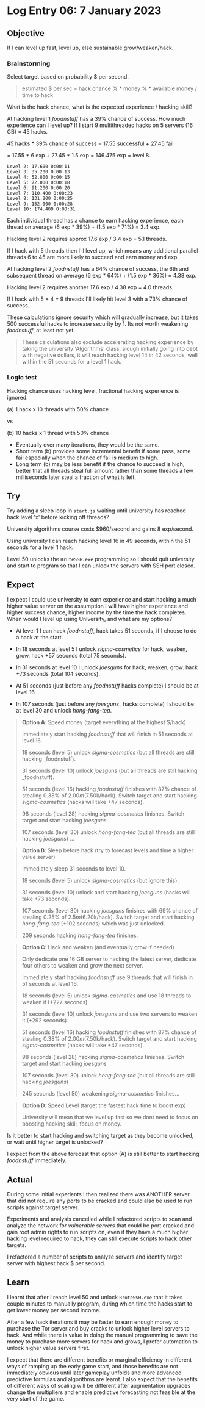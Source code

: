 # Log Entry 06: 7 January 2023

## Objective

If I can level up fast, level up, else sustainable grow/weaken/hack.

### Brainstorming

Select target based on probability $ per second.

> estimated $ per sec = hack chance % * money % * available money / time to hack

What is the hack chance, what is the expected experience / hacking skill?

At hacking level 1 _foodnstuff_ has a 39% chance of success. How much experience can I level up? If I start 9 multithreaded hacks on 5 servers (16 GB) = 45 hacks.

45 hacks * 39% chance of success = 17.55 successful + 27.45 fail

= 17.55 * 6 exp + 27.45 * 1.5 exp = 146.475 exp = level 8.

    Level 2: 17.600 0:00:11
    Level 3: 35.200 0:00:13
    Level 4: 52.800 0:00:15
    Level 5: 72.000 0:00:18
    Level 6: 91.200 0:00:20
    Level 7: 110.400 0:00:23
    Level 8: 131.200 0:00:25
    Level 9: 152.000 0:00:28
    Level 10: 174.400 0:00:31

Each individual thread has a chance to earn hacking experience, each thread on average (6 exp * 39%) + (1.5 exp * 71%) = 3.4 exp.

Hacking level 2 requires approx 17.6 exp / 3.4 exp = 5.1 threads.

If I hack with 5 threads then I'll level up, which means any additional parallel threads 6 to 45 are more likely to succeed and earn money and exp.

At hacking level 2 _foodnstuff_ has a 64% chance of success, the 6th and subsequent thread on average (6 exp * 64%) + (1.5 exp * 36%) = 4.38 exp.

Hacking level 2 requires another 17.6 exp / 4.38 exp = 4.0 threads.

If I hack with 5 + 4 = 9 threads I'll likely hit level 3 with a 73% chance of success.

These calculations ignore security which will gradually increase, but it takes 500 successful hacks to increase security by 1. Its not worth weakening _foodnstuff_, at least not yet.

> These calculations also exclude accelerating hacking experience by taking the university 'Algorithms' class, alough initially going into debt with negative dollars, it will reach hacking level 14 in 42 seconds, well within the 51 seconds for a level 1 hack.

### Logic test

Hacking chance uses hacking level, fractional hacking experience is ignored.

(a) 1 hack x 10 threads with 50% chance

vs 

(b) 10 hacks x 1 thread with 50% chance 

- Eventually over many iterations, they would be the same.
- Short term (b) provides some incremental benefit if some pass, some fail especially when the chance of fail is medium to high.
- Long term (b) may be less benefit if the chance to succeed is high, better that all threads steal full amount rather than some threads a few milliseconds later steal a fraction of what is left.

## Try

Try adding a sleep loop in `start.js` waiting until university has reached hack level 'x' before kicking off threads?

University algorithms course costs $960/second and gains 8 exp/second.

Using university I can reach hacking level 16 in 49 seconds, within the 51 seconds for a level 1 hack.

Level 50 unlocks the `BruteSSH.exe` programming so I should quit university and start to program so that I can unlock the servers with SSH port closed.

## Expect

I expect I could use university to earn experience and start hacking a much higher value server on the assumption I will have higher experience and higher success chance, higher income by the time the hack completes. When would I level up using University, and what are my options?

- At level 1 I can hack _foodnstuff_,
hack takes 51 seconds, if I choose to do a hack at the start.

- In 18 seconds at level 5 I unlock _sigma-cosmetics_ for hack, weaken, grow.
hack +57 seconds (total 75 seconds).

- In 31 seconds at level 10 I unlock _joesguns_ for hack, weaken, grow.
hack +73 seconds (total 104 seconds).

- At 51 seconds (just before any _foodnstuff_ hacks complete) I should be at level 16.

- In 107 seconds (just before any _joesguns__ hacks complete) I should be at level 30 and unlock _hong-fang-tea_.

> **Option A**: Speed money (target everything at the highest $/hack)
>
> Immediately start hacking _foodnstuff_ that will finish in 51 seconds at level 16.
>
> 18 seconds (level 5) unlock _sigma-cosmetics_ (but all threads are still hacking _foodnstuff).
>
> 31 seconds (level 10) unlock _joesguns_ (but all threads are still hacking _foodnstuff).
>
> 51 seconds (level 16) hacking _foodnstuff_ finishes with 87% chance of stealing 0.38% of $2.00m ($7.50k/hack). Switch target and start hacking _sigma-cosmetics_ (hacks will take +47 seconds).
>
> 98 seconds (level 28) hacking _sigma-cosmetics_ finishes. Switch target and start hacking _joesguns_
>
> 107 seconds (level 30) unlock _hong-fang-tea_ (but all threads are still hacking _joesguns_) ... 

> **Option B**: Sleep before hack (try to forecast levels and time a higher value server)
>
> Immediately sleep 31 seconds to level 10.
>
> 18 seconds (level 5) unlock _sigma-cosmetics_ (but ignore this).
>
> 31 seconds (level 10) unlock and start hacking _joesguns_ (hacks will take +73 seconds).
>
> 107 seconds (level 30) hacking _joesguns_ finishes with 69% chance of stealing 0.25% of $2.5m ($6.20k/hack). Switch target and start hacking _hong-fang-tea_ (+102 seconds) which was just unlocked.
>
> 209 seconds hacking _hong-fang-tea_ finishes.

> **Option C**: Hack and weaken (and eventually grow if needed)
> 
> Only dedicate one 16 GB server to hacking the latest server, dedicate four others to weaken and grow the next server. 
>
> Immediately start hacking _foodnstuff_ use 9 threads that will finish in 51 seconds at level 16.
>
> 18 seconds (level 5) unlock _sigma-cosmetics_ and use 18 threads to weaken it (+227 seconds).
>
> 31 seconds (level 10) unlock _joesguns_ and use two servers to weaken it (+292 seconds).
>
> 51 seconds (level 16) hacking _foodnstuff_ finishes with 87% chance of stealing 0.38% of $2.00m ($7.50k/hack). Switch target and start hacking _sigma-cosmetics_ (hacks will take +47 seconds).
>
> 98 seconds (level 28) hacking _sigma-cosmetics_ finishes. Switch target and start hacking _joesguns_
>
> 107 seconds (level 30) unlock _hong-fang-tea_ (but all threads are still hacking _joesguns_)
>
> 245 seconds (level 50) weakening _sigma-cosmetics_ finishes...

> **Option D**: Speed Level (target the fastest hack time to boost exp)
>
> University will mean that we level up fast so we dont need to focus on boosting hacking skill, focus on money.

Is it better to start hacking and switching target as they become unlocked, or wait until higher target is unlocked?

I expect from the above forecast that option (A) is still better to start hacking  _foodnstuff_ immediately.

## Actual

During some initial experients I then realized there was ANOTHER server that did not require any ports to be cracked and could also be used to run scripts against target server.

Experiments and analysis cancelled while I refactored scripts to scan and analyze the network for _vulnerable servers_ that could be port cracked and gain root admin rights to run scripts on, even if they have a much higher hacking level required to hack, they can still execute scripts to hack other targets.

I refactored a number of scripts to analyze servers and identify target server with highest hack $ per second.

## Learn

I learnt that after I reach level 50 and unlock `BruteSSH.exe` that it takes couple minutes to manually program, during which time the hacks start to get lower money per second income.

After a few hack iterations it may be faster to earn enough money to purchase the Tor server and buy cracks to unlock higher level servers to hack. And while there is value in doing the manual programming to save the money to purchase more servers for hack and grows, I prefer automation to unlock higher value servers first.

I expect that there are different benefits or marginal efficiency in different ways of ramping up the early game start, and those benefits are not immediately obvious until later gameplay unfolds and more advanced predictive formulas and algorithms are learnt. I also expect that the benefits of different ways of scaling will be different after augmentation upgrades change the multipliers and enable predictive forecasting not feasible at the very start of the game.
